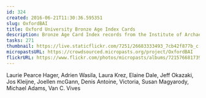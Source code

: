 ```yaml
---
id: 324
created: 2016-06-21T11:30:36.595351
slug: OxfordBAI
title: Oxford University Bronze Age Index Cards
description: Bronze Age Card Index records from the Institute of Archaeology's Archive, University of Oxford transcription.
tasks: 271
thumbnail: https://live.staticflickr.com/7251/26683333493_7cb42f877b_c.jpg
micropastsURL: https://crowdsourced.micropasts.org/project/OxfordBAI
flickrURL: https://www.flickr.com/photos/micropasts/albums/72157668173929550
---
```

Laurie Pearce Hager, Adrien Wasila, Laura Krez, Elaine Dale, Jeff Okazaki, Jos Kleijne, Joellen mcGann, Denis Antoine, Victoria, Susan Magyarody, Michael Adams, Van C. Vives
